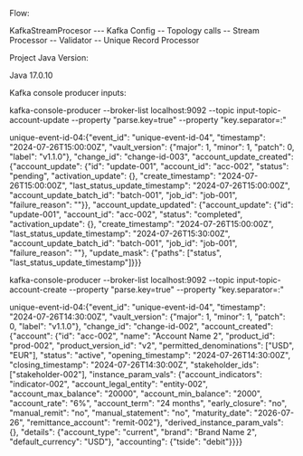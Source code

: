 Flow:

KafkaStreamProcesor --- Kafka Config -- Topology calls -- Stream Processor  -- Validator -- Unique Record Processor

Project Java Version:

Java 17.0.10

Kafka console producer inputs:

kafka-console-producer --broker-list localhost:9092 --topic input-topic-account-update --property "parse.key=true" --property "key.separator=:"

unique-event-id-04:{"event_id": "unique-event-id-04", "timestamp": "2024-07-26T15:00:00Z", "vault_version": {"major": 1, "minor": 1, "patch": 0, "label": "v1.1.0"}, "change_id": "change-id-003", "account_update_created": {"account_update": {"id": "update-001", "account_id": "acc-002", "status": "pending", "activation_update": {}, "create_timestamp": "2024-07-26T15:00:00Z", "last_status_update_timestamp": "2024-07-26T15:00:00Z", "account_update_batch_id": "batch-001", "job_id": "job-001", "failure_reason": ""}}, "account_update_updated": {"account_update": {"id": "update-001", "account_id": "acc-002", "status": "completed", "activation_update": {}, "create_timestamp": "2024-07-26T15:00:00Z", "last_status_update_timestamp": "2024-07-26T15:30:00Z", "account_update_batch_id": "batch-001", "job_id": "job-001", "failure_reason": ""}, "update_mask": {"paths": ["status", "last_status_update_timestamp"]}}}

kafka-console-producer --broker-list localhost:9092 --topic input-topic-account-create --property "parse.key=true" --property "key.separator=:"

unique-event-id-04:{"event_id": "unique-event-id-04", "timestamp": "2024-07-26T14:30:00Z", "vault_version": {"major": 1, "minor": 1, "patch": 0, "label": "v1.1.0"}, "change_id": "change-id-002", "account_created": {"account": {"id": "acc-002", "name": "Account Name 2", "product_id": "prod-002", "product_version_id": "v2", "permitted_denominations": ["USD", "EUR"], "status": "active", "opening_timestamp": "2024-07-26T14:30:00Z", "closing_timestamp": "2024-07-26T14:30:00Z", "stakeholder_ids": ["stakeholder-002"], "instance_param_vals": {"account_indicators": "indicator-002", "account_legal_entity": "entity-002", "account_max_balance": "20000", "account_min_balance": "2000", "account_rate": "6%", "account_term": "24 months", "early_closure": "no", "manual_remit": "no", "manual_statement": "no", "maturity_date": "2026-07-26", "remittance_account": "remit-002"}, "derived_instance_param_vals": {}, "details": {"account_type": "current", "brand": "Brand Name 2", "default_currency": "USD"}, "accounting": {"tside": "debit"}}}}
